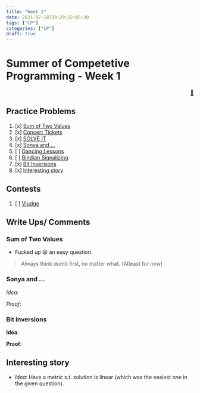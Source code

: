 ```yaml
---
title: "Week 1"
date: 2021-07-18T19:29:22+05:30
tags: ["CP"]
categories: ["CP"]
draft: true
---
```


# Summer of Competetive Programming - Week 1

<p style="text-align:right;"> <a href="https://www.notion.so/8c670f95aabe4f1fb01dec219319fb94?v=4d102482a60b4b35b808378c100a6995"> 🔗 </a> </p>

## Practice Problems

1. [x] [Sum of Two Values](https://cses.fi/problemset/task/1640/)
1. [x] [Concert Tickets](https://cses.fi/problemset/task/1091)
1. [x] [SOLVE IT](https://www.spoj.com/problems/SOLVEIT/)
1. [x] [Sonya and ...](https://codeforces.com/problemset/problem/713/C)
1. [ ] [Dancing Lessons](https://codeforces.com/contest/45/problem/C)
1. [ ] [Bindian Signalizing](https://codeforces.com/contest/5/problem/E)
1. [x] [Bit Inversions](https://cses.fi/problemset/task/1188)
1. [x] [Interesting story](https://codeforces.com/contest/1551/problem/C)

## Contests

1. [ ] [Vjudge](https://vjudge.net/contest/442441)

## Write Ups/ Comments

### Sum of Two Values 

- Fucked up 😦 an easy question.
> Always think dumb first, no matter what. (Atleast for now)

### Sonya and ...

*Idea*:

*Proof*: 

### Bit inversions

**Idea**:

**Proof**:

## Interesting story

- *Idea*: Have a metric s.t. solution is linear (which was the easiest one in the given question).
